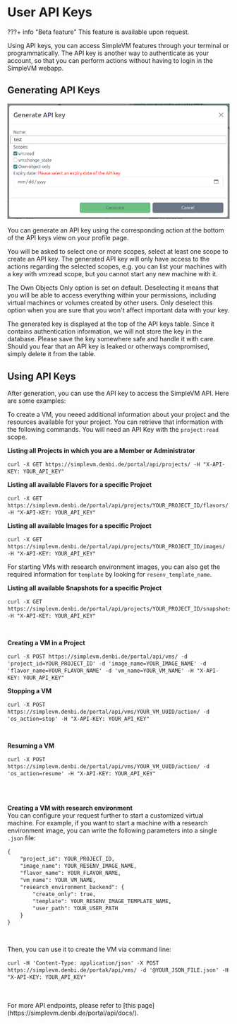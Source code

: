 # User API Keys

???+ info "Beta feature"
    This feature is available upon request.

Using API keys, you can access SimpleVM features through your terminal or programmatically. The API key is another way to authenticate as your account, so that you can perform actions without having to login in the SimpleVM webapp.

## Generating API Keys

![generate_api_key](img/generate_api_key.png)

You can generate an API key using the corresponding action at the bottom of the API keys view on your profile page.

You will be asked to select one or more scopes, select at least one scope to create an API key. The generated API key will only have access to the actions regarding the selected scopes, e.g. you can list your machines with a key with vm:read scope, but you cannot start any new machine with it.

The Own Objects Only option is set on default. Deselecting it means that you will be able to access everything within your permissions, including virtual machines or volumes created by other users. Only deselect this option when you are sure that you won't affect important data with your key.

The generated key is displayed at the top of the API keys table. Since it contains authentication information, we will not store the key in the database. Please save the key somewhere safe and handle it with care. Should you fear that an API key is leaked or otherways compromised, simply delete it from the table.

## Using API Keys

After generation, you can use the API key to access the SimpleVM API. Here are some examples:

To create a VM, you neeed additional information about your project and the resources available for your project. You can retrieve that information
with the following commands. You will need an API Key with the `project:read` scope.

**Listing all Projects in which you are a Member or Administrator**<br>

```shell
curl -X GET https://simplevm.denbi.de/portal/api/projects/ -H "X-API-KEY: YOUR_API_KEY"
```

**Listing all available Flavors for a specific Project**<br>

```shell
curl -X GET https://simplevm.denbi.de/portal/api/projects/YOUR_PROJECT_ID/flavors/ -H "X-API-KEY: YOUR_API_KEY"

```

**Listing all available Images for a specific Project**<br>

```shell
curl -X GET https://simplevm.denbi.de/portal/api/projects/YOUR_PROJECT_ID/images/ -H "X-API-KEY: YOUR_API_KEY"

```

For starting VMs with research environment images, you can also get the required information for `template` by looking for `resenv_template_name`.

**Listing all available Snapshots for a specific Project**<br>

```shell
curl -X GET https://simplevm.denbi.de/portal/api/projects/YOUR_PROJECT_ID/snapshots/images/ -H "X-API-KEY: YOUR_API_KEY"
```

<br>

**Creating a VM in a Project**<br>

```shell
curl -X POST https://simplevm.denbi.de/portal/api/vms/ -d 'project_id=YOUR_PROJECT_ID' -d 'image_name=YOUR_IMAGE_NAME' -d 'flavor_name=YOUR_FLAVOR_NAME' -d 'vm_name=YOUR_VM_NAME' -H "X-API-KEY: YOUR_API_KEY"
```

**Stopping a VM**<br>

```shell
curl -X POST https://simplevm.denbi.de/portal/api/vms/YOUR_VM_UUID/action/ -d 'os_action=stop' -H "X-API-KEY: YOUR_API_KEY"
```

<br>

**Resuming a VM**<br>

```shell
curl -X POST https://simplevm.denbi.de/portal/api/vms/YOUR_VM_UUID/action/ -d 'os_action=resume' -H "X-API-KEY: YOUR_API_KEY"
```

<br>

<br>

**Creating a VM with research environment**<br>
You can configure your request further to start a customized virtual machine. For example, if you want to start a machine with a research environment
image, you can write the following parameters into a single `.json` file:

```shell
{
    "project_id": YOUR_PROJECT_ID,
    "image_name": YOUR_RESENV_IMAGE_NAME,
    "flavor_name": YOUR_FLAVOR_NAME,
    "vm_name": YOUR_VM_NAME,
    "research_environment_backend": {
        "create_only": true,
        "template": YOUR_RESENV_IMAGE_TEMPLATE_NAME,
        "user_path": YOUR_USER_PATH
    }
}
```

<br>

Then, you can use it to create the VM via command line:

```shell
curl -H 'Content-Type: application/json' -X POST https://simplevm.denbi.de/portak/api/vms/ -d '@YOUR_JSON_FILE.json' -H "X-API-KEY: YOUR_API_KEY"
```

<br>


<br>
For more API endpoints, please refer to [this page](https://simplevm.denbi.de/portal/api/docs/).

